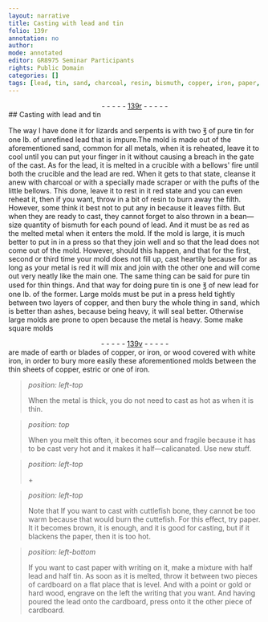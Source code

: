 ```yaml
---
layout: narrative
title: Casting with lead and tin
folio: 139r
annotation: no
author:
mode: annotated
editor: GR8975 Seminar Participants
rights: Public Domain
categories: []
tags: [lead, tin, sand, charcoal, resin, bismuth, copper, iron, paper, cardboard, gold, hard wood]
---
```


 <div class="folio" align="center">- - - - - <a href="http://gallica.bnf.fr/ark:/12148/btv1b10500001g/f283.image" target="_blank">139r</a> - - - - - </div> 
## Casting with <span class="material">lead</span> and <span class="material">tin</span>

  
  The way I have done it  for <span class="animal">lizards</span> and <span class="animal">serpents</span> is with two <span class="unit">℥</span> of pure <span class="material">tin</span> for one <span class="unit">lb</span>. of unrefined <span class="material">lead</span> that is impure.The mold is made out of the aforementioned <span class="material">sand</span>, common for all metals, when it is reheated, leave it to cool until you can put your finger in it without causing a breach in the gate of the cast. As for the <span class="material">lead</span>, it is melted in a <span class="tool">crucible</span> with a bellows' fire until both the <span class="tool">crucible</span> and the <span class="material">lead</span> are red. When it gets to that state, cleanse it anew with <span class="material">charcoal</span> or with a specially made <span class="tool">scraper</span> or with the pufts of the little bellows. This done, leave it to rest in it red state and you can even reheat it, then if you want, throw in a bit of <span class="material">resin</span> to burn away the filth. However, some think it best not to put any in because it leaves filth. But when they are ready to cast, they cannot forget to also thrown in a bean—size quantity of <span class="material">bismuth</span> for each pound of <span class="material">lead</span>. And it must be as red as the melted metal when it enters the mold. If the mold is large, it is much better to put in in a <span class="tool">press</span> so that they join well and so that the <span class="material">lead</span> does not come out of the mold. However, should this happen, and that for the first, second or third time your mold does not fill up, cast heartily because for as long as your metal is red it will mix and join with the other one and will come out very neatly like the main one. The same thing can be said for pure <span class="material">tin</span> used for thin things. And that way for doing pure <span class="material">tin</span> is one <span class="unit">℥</span> of new <span class="material">lead</span> for one <span class="unit">lb</span>. of the former. Large molds must be put in a press held tightly between two <span class="tool">layers of copper</span>, and then bury the whole thing in <span class="material">sand</span>, which is better than ashes, because being heavy, it will seal better. Otherwise large molds are prone to open because the metal is heavy. Some make square molds 
  <div class="folio" align="center">- - - - - <a href="http://gallica.bnf.fr/ark:/12148/btv1b10500001g/f284.image" target="_blank">139v</a> - - - - - </div> 
are made of earth or blades of <span class="material">copper</span>, or <span class="material">iron</span>, or wood covered with white iron, in order to bury more easily these aforementioned molds between the thin <span class="tool">sheets of copper, estric or one of iron</span>. 
   
> *position: left-top*
> 
>  When the metal is thick, you do not need to cast as hot as when it is thin. 
  
> *position: top*
> 
>  When you melt this often, it becomes sour and fragile because it has to be cast very hot and it makes it half—calicanated. Use new stuff. 
   
> *position: left-top*
> 
> \+ 
 
> *position: left-top*
> 
>  Note that If you want to cast with cuttlefish bone, they cannot be too warm because that would burn the cuttefish. For this effect, try <span class="material">paper</span>. It it becomes brown, it is enough, and it is good for casting, but if it blackens the <span class="material">paper</span>, then it is too hot.
 
> *position: left-bottom*
> 
>  If you want to cast <span class="material">paper</span> with writing on it, make a mixture with half <span class="material">lead</span> and half <span class="material">tin</span>. As soon as it is melted, throw it between two pieces of <span class="material">cardboard</span> on a flat place that is level. And with a point or <span class="material">gold</span> or <span class="material">hard wood</span>, engrave on the left the writing that you want. And having poured the <span class="material">lead</span> onto the <span class="material">cardboard</span>, press onto it the other piece of <span class="material">cardboard</span>.
  
